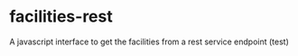 facilities-rest
===============

A javascript interface to get the facilities from a rest service endpoint (test)
